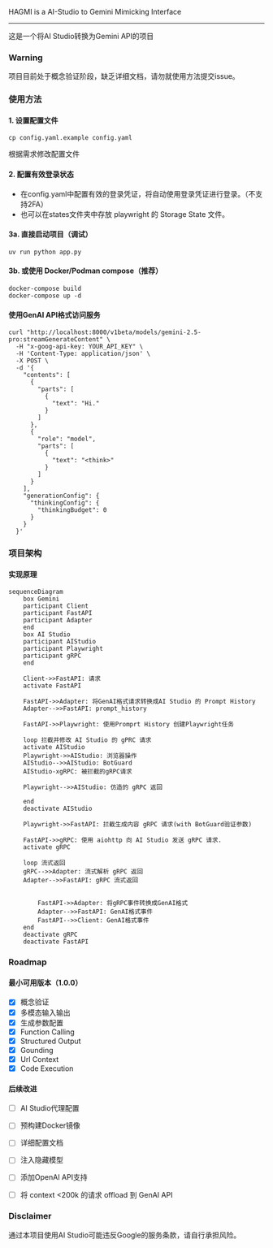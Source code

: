 HAGMI is a AI-Studio to Gemini Mimicking Interface

---

这是一个将AI Studio转换为Gemini API的项目


### Warning

项目目前处于概念验证阶段，缺乏详细文档，请勿就使用方法提交issue。

### 使用方法

#### 1. 设置配置文件

```shell
cp config.yaml.example config.yaml
```

根据需求修改配置文件

#### 2. 配置有效登录状态

* 在config.yaml中配置有效的登录凭证，将自动使用登录凭证进行登录。（不支持2FA）
* 也可以在states文件夹中存放 playwright 的 Storage State 文件。

#### 3a. 直接启动项目（调试）

```shell
uv run python app.py
```

#### 3b. 或使用 Docker/Podman compose（推荐）
```shell
docker-compose build
docker-compose up -d
```

#### 使用GenAI API格式访问服务

```shell
curl "http://localhost:8000/v1beta/models/gemini-2.5-pro:streamGenerateContent" \
  -H "x-goog-api-key: YOUR_API_KEY" \
  -H 'Content-Type: application/json' \
  -X POST \
  -d '{
    "contents": [
      {
        "parts": [
          {
            "text": "Hi."
          }
        ]
      },
      {
        "role": "model",
        "parts": [
          {
            "text": "<think>"
          }
        ]
      }
    ],
    "generationConfig": {
      "thinkingConfig": {
        "thinkingBudget": 0
      }
    }
  }'
```

### 项目架构

#### 实现原理

```mermaid
sequenceDiagram
    box Gemini
    participant Client
    participant FastAPI
    participant Adapter
    end
    box AI Studio
    participant AIStudio
    participant Playwright
    participant gRPC
    end

    Client->>FastAPI: 请求
    activate FastAPI

    FastAPI->>Adapter: 将GenAI格式请求转换成AI Studio 的 Prompt History
    Adapter-->>FastAPI: prompt_history

    FastAPI->>Playwright: 使用Promprt History 创建Playwright任务

    loop 拦截并修改 AI Studio 的 gPRC 请求
    activate AIStudio
    Playwright->>AIStudio: 浏览器操作
    AIStudio-->>AIStudio: BotGuard
    AIStudio-xgRPC: 被拦截的gRPC请求

    Playwright-->>AIStudio: 仿造的 gRPC 返回

    end
    deactivate AIStudio

    Playwright->>FastAPI: 拦截生成内容 gRPC 请求(with BotGuard验证参数)
    
    FastAPI->>gRPC: 使用 aiohttp 向 AI Studio 发送 gRPC 请求.
    activate gRPC

    loop 流式返回
    gRPC-->>Adapter: 流式解析 gRPC 返回
    Adapter-->>FastAPI: gRPC 流式返回


        FastAPI->>Adapter: 将gRPC事件转换成GenAI格式
        Adapter-->>FastAPI: GenAI格式事件
        FastAPI-->>Client: GenAI格式事件
    end
    deactivate gRPC
    deactivate FastAPI
```


### Roadmap

#### 最小可用版本（1.0.0）

- [x] 概念验证
- [x] 多模态输入输出
- [x] 生成参数配置
- [x] Function Calling
- [x] Structured Output
- [x] Gounding
- [x] Url Context
- [x] Code Execution

#### 后续改进

- [ ] AI Studio代理配置
- [ ] 预构建Docker镜像
- [ ] 详细配置文档
- [ ] 注入隐藏模型
- [ ] 添加OpenAI API支持
- [ ] 将 context <200k 的请求 offload 到 GenAI API


### Disclaimer

通过本项目使用AI Studio可能违反Google的服务条款，请自行承担风险。
